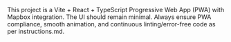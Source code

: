 <!-- Use this file to provide workspace-specific custom instructions to Copilot. For more details, visit https://code.visualstudio.com/docs/copilot/copilot-customization#_use-a-githubcopilotinstructionsmd-file -->

This project is a Vite + React + TypeScript Progressive Web App (PWA) with Mapbox integration. The UI should remain minimal. Always ensure PWA compliance, smooth animation, and continuous linting/error-free code as per instructions.md.

